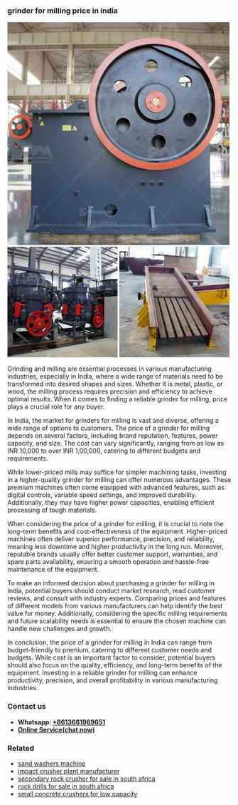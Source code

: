 <h3>grinder for milling price in india</h3><img src='1708309536.jpg' alt=''><p>Grinding and milling are essential processes in various manufacturing industries, especially in India, where a wide range of materials need to be transformed into desired shapes and sizes. Whether it is metal, plastic, or wood, the milling process requires precision and efficiency to achieve optimal results. When it comes to finding a reliable grinder for milling, price plays a crucial role for any buyer.</p><p>In India, the market for grinders for milling is vast and diverse, offering a wide range of options to customers. The price of a grinder for milling depends on several factors, including brand reputation, features, power capacity, and size. The cost can vary significantly, ranging from as low as INR 10,000 to over INR 1,00,000, catering to different budgets and requirements.</p><p>While lower-priced mills may suffice for simpler machining tasks, investing in a higher-quality grinder for milling can offer numerous advantages. These premium machines often come equipped with advanced features, such as digital controls, variable speed settings, and improved durability. Additionally, they may have higher power capacities, enabling efficient processing of tough materials.</p><p>When considering the price of a grinder for milling, it is crucial to note the long-term benefits and cost-effectiveness of the equipment. Higher-priced machines often deliver superior performance, precision, and reliability, meaning less downtime and higher productivity in the long run. Moreover, reputable brands usually offer better customer support, warranties, and spare parts availability, ensuring a smooth operation and hassle-free maintenance of the equipment.</p><p>To make an informed decision about purchasing a grinder for milling in India, potential buyers should conduct market research, read customer reviews, and consult with industry experts. Comparing prices and features of different models from various manufacturers can help identify the best value for money. Additionally, considering the specific milling requirements and future scalability needs is essential to ensure the chosen machine can handle new challenges and growth.</p><p>In conclusion, the price of a grinder for milling in India can range from budget-friendly to premium, catering to different customer needs and budgets. While cost is an important factor to consider, potential buyers should also focus on the quality, efficiency, and long-term benefits of the equipment. Investing in a reliable grinder for milling can enhance productivity, precision, and overall profitability in various manufacturing industries.</p><h3>Contact us</h3><ul><li><strong>Whatsapp:&nbsp;<a href="https://wa.me/8613661969651">+8613661969651</a></strong></li><li><a href="https://swt.shibang-china.com/?git&amp;zhl&amp;grinder for milling price in india"><strong>Online Service(chat now)</strong></a></li></ul><h3>Related</h3><ul><li><a href='sand washers machine.md'>sand washers machine</a></li><li><a href='impact crusher plant manufacturer.md'>impact crusher plant manufacturer</a></li><li><a href='secondary rock crusher for sale in south africa.md'>secondary rock crusher for sale in south africa</a></li><li><a href='rock drills for sale in south africa.md'>rock drills for sale in south africa</a></li><li><a href='small concrete crushers for low capacity.md'>small concrete crushers for low capacity</a></li></ul>